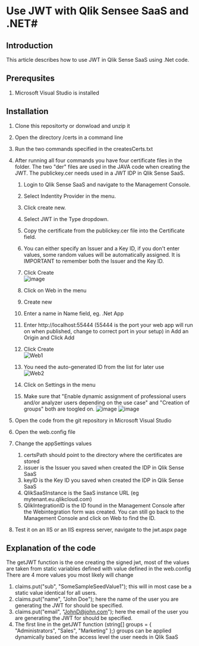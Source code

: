 ﻿# Use JWT with Qlik Sensee SaaS and .NET#

## Introduction ##
This article describes how to use JWT in Qlik Sense SaaS using .Net code.

## Prerequsites ##
1. Microsoft Visual Studio is installed 



## Installation ##
1. Clone this repositorty or donwload and unzip it
2. Open the directory <solutionDir>/certs in a command line
3. Run the two commands specified in the createsCerts.txt
4. After running all four commands you have four certificate files in the folder. The two "der" files are used in the JAVA code when creating the JWT. The publickey.cer needs used in a JWT IDP in Qlik Sense SaaS.
   1. Login to Qlik Sense SaaS and navigate to the Management Console.
   2. Select Indentity Provider in the menu.
   3. Click create new.
   4. Select JWT in the Type dropdown.
   5. Copy the certificate from the publickey.cer file into the Certificate field.
   6. You can either specify an Issuer and a Key ID, if you don't enter values, some random values will be automatically assigned. It is IMPORTANT to remember both the Issuer and the Key ID.
   7. Click Create <br>
   ![image](https://user-images.githubusercontent.com/6170297/169548503-30d14e7f-a1fa-4dc4-a70b-081ccdc0fa8f.png)

   8. Click on Web in the menu
   9.  Create new
   10. Enter a name in Name field, eg. .Net App
   11. Enter http://localhost:55444 (55444 is the port your web app will run on when published, change to correct port in your setup) in Add an Origin and Click Add
   12. Click Create <br>
  ![Web1](https://user-images.githubusercontent.com/6170297/171605462-16c3d750-9908-4173-abd4-7a2fbfddb5de.GIF)

   13. You need the auto-generated ID from the list for later use <br>
![Web2](https://user-images.githubusercontent.com/6170297/171605631-9f4b9a1b-d1d1-47fc-8369-b35c80bd9a95.GIF)

   14. Click on Settings in the menu
   15. Make sure that "Enable dynamic assignment of professional users and/or analyzer users depending on the use case" and "Creation of groups" both are toogled on.
   ![image](https://user-images.githubusercontent.com/6170297/169549600-d4337cc6-966d-48e4-9a3d-94f799903eb0.png) ![image](https://user-images.githubusercontent.com/6170297/169549817-d530945d-92fa-4b53-b929-65e207d7f6e2.png)


5. Open the code from the git repository in Microsoft Visual Studio
6. Open the web.config file
7. Change the appSettings values 
   1. certsPath should point to the directory where the certificates are stored
   2. issuer is the Issuer you saved when created the IDP in Qlik Sense SaaS
   3. keyID is the Key ID you saved when created the IDP in Qlik Sense SaaS
   4. QlikSaaSInstance is the SaaS instance URL (eg mytenant.eu.qlikcloud.com)
   5. QlikIntegrationID is the ID found in the Management Console after the Webintegration form was created. You can still go back to the Management Console and click on Web to find the ID.
8. Test it on an IIS or an IIS express server, navigate to the jwt.aspx page
## Explanation of the code ##
The getJWT function is the one creating the signed jwt, most of the values are taken from static variables defined with value defined in the web.config <br>
There are 4 more values you most likely will change<br>
1. claims.put("sub", "SomeSampleSeedValue1"); this will in most case be a static value identical for all users.
2. claims.put("name", "John Doe"); here the name of the user you are generating the JWT for should be specified.
3. claims.put("email", "JohnD@john.com"); here the email of the user you are generating the JWT for should be specified.
4. The first line in the getJWT function (string[] groups = { "Administrators", "Sales", "Marketing" };) groups can be applied dynamically based on the access level the user needs in Qlik SaaS
